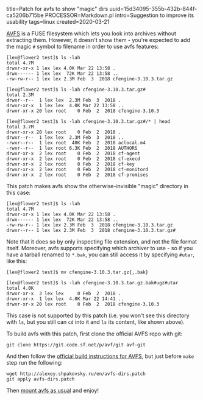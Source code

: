 title=Patch for avfs to show "magic" dirs
uuid=15d34095-355b-432b-844f-ca5206b715be
PROCESSOR=Markdown.pl
intro=Suggestion to improve its usability
tags=linux
created=2020-03-21

[AVFS][] is a FUSE filesystem which lets you look into archives without extracting them.
However, it doesn't show them - you're expected to add the magic `#` symbol to filename in order to use avfs features:

	[lex@flower2 test]$ ls -lah
	total 4.7M
	drwxr-xr-x 1 lex lex 4.0K Mar 22 13:58 .
	drwx------ 1 lex lex  72K Mar 22 13:58 ..
	-rw-rw-r-- 1 lex lex 2.3M Feb  3  2018 cfengine-3.10.3.tar.gz

	[lex@flower2 test]$ ls -lah cfengine-3.10.3.tar.gz#
	total 2.3M
	drwxr--r--  1 lex lex  2.3M Feb  3  2018 .
	drwxr-xr-x  1 lex lex  4.0K Mar 22 13:58 ..
	drwxr-xr-x 20 lex root    0 Feb  2  2018 cfengine-3.10.3

	[lex@flower2 test]$ ls -lah cfengine-3.10.3.tar.gz#/* | head
	total 3.7M
	drwxr-xr-x 20 lex root    0 Feb  2  2018 .
	drwxr--r--  1 lex lex  2.3M Feb  3  2018 ..
	-rwxr--r--  1 lex root  40K Feb  2  2018 aclocal.m4
	-rwxr--r--  1 lex root 6.3K Feb  2  2018 AUTHORS
	drwxr-xr-x  2 lex root    0 Feb  2  2018 cf-agent
	drwxr-xr-x  2 lex root    0 Feb  2  2018 cf-execd
	drwxr-xr-x  2 lex root    0 Feb  2  2018 cf-key
	drwxr-xr-x  2 lex root    0 Feb  2  2018 cf-monitord
	drwxr-xr-x  2 lex root    0 Feb  2  2018 cf-promises

This patch makes avfs show the otherwise-invisible "magic" directory in this case:

	[lex@flower2 test]$ ls -lah
	total 4.7M
	drwxr-xr-x 1 lex lex 4.0K Mar 22 13:58 .
	drwx------ 1 lex lex  72K Mar 22 13:58 ..
	-rw-rw-r-- 1 lex lex 2.3M Feb  3  2018 cfengine-3.10.3.tar.gz
	drwxr--r-- 1 lex lex 2.3M Feb  3  2018 cfengine-3.10.3.tar.gz#

Note that it does so by only inspecting file extension, and not the file format itself.
Moreover, avfs supports specifying which archiver to use - so if you have a tarball renamed to `*.bak`, you can still access it by specifying `#utar`, like this:

	[lex@flower2 test]$ mv cfengine-3.10.3.tar.gz{,.bak}

	[lex@flower2 test]$ ls -lah cfengine-3.10.3.tar.gz.bak#ugz#utar
	total 4.0K
	drwxr-xr-x  3 lex lex     0 Feb  2  2018 .
	drwxr-xr-x  1 lex lex  4.0K Mar 22 14:41 ..
	drwxr-xr-x 20 lex root    0 Feb  2  2018 cfengine-3.10.3

This case is not supported by this patch (i.e. you won't see this directory with `ls`, but you still can `cd` into it and `ls` its content, like shown above).

To build avfs with this patch, first clone the official AVFS repo with git:

	git clone https://git.code.sf.net/p/avf/git avf-git

And then follow the [official build instructions for AVFS][build], but just before `make` step run the following:

	wget http://alexey.shpakovsky.ru/en/avfs-dirs.patch
	git apply avfs-dirs.patch

Then [mount avfs as usual][test] and enjoy!

[AVFS]: http://avf.sourceforge.net/
[build]: https://sourceforge.net/p/avf/git/ci/master/tree/doc/README.avfs-fuse#l11
[test]: https://sourceforge.net/p/avf/git/ci/master/tree/doc/README.avfs-fuse#l60
